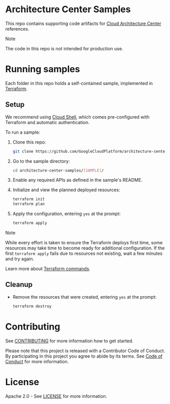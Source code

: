 # Architecture Center Samples

This repo contains supporting code artifacts for [Cloud Architecture
Center](https://cloud.google.com/architecture/) references.

> [!NOTE]
> The code in this repo is not intended for production use.

# Running samples

Each folder in this repo holds a self-contained sample, implemented in
[Terraform](https://www.terraform.io/).

## Setup

We recommend using [Cloud
Shell](https://cloud.google.com/docs/terraform/install-configure-terraform#cloud-shell),
which comes pre-configured with Terraform and automatic authentication.

To run a sample:

 1. Clone this repo:

      ```bash
      git clone https://github.com/GoogleCloudPlatform/architecture-center-samples
      ```

 1. Go to the sample directory:

      ```bash
      cd architecture-center-samples/[SAMPLE]/
      ```

 1. Enable any required APIs as defined in the sample's README.
 1. Initialize and view the planned deployed resources:

      ```bash
      terraform init
      terraform plan
      ```

1. Apply the configuration, entering `yes` at the prompt:

      ```bash
      terraform apply
      ```

> [!NOTE]
> While every effort is taken to ensure the Terraform deploys first time,
> some resources may take time to become ready for additional configuration.
> If the first `terraform apply` fails due to resources not existing, wait a
> few minutes and try again.

Learn more about [Terraform
commands](https://cloud.google.com/docs/terraform/basic-commands).

## Cleanup

 * Remove the resources that were created, entering `yes` at the prompt:

      ```bash
      terraform destroy
      ```

# Contributing

See [CONTRIBUTING](CONTRIBUTING.md) for more information how to get started.

Please note that this project is released with a Contributor Code of Conduct.
By participating in this project you agree to abide by its terms. See [Code of
Conduct](CODE_OF_CONDUCT.md) for more information.

# License

Apache 2.0 - See [LICENSE](LICENSE) for more information.
